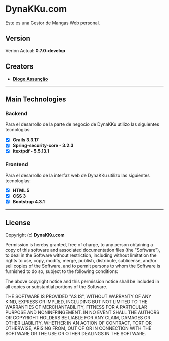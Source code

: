 DynaKKu.com
==========
Este es una Gestor de Mangas Web personal.
## Version
Verión Actual: **0.7.0-develop**
## Creators
  * [**Diogo Assunção**](https://github.com/Thekiso10)
---
## Main Technologies
### Backend
Para el desarrollo de la parte de negocio de DynaKKu utilizo las siguientes tecnologías:
- [X] **Grails 3.3.17**
- [X] **Spring-security-core - 3.2.3**
- [X] **itextpdf - 5.5.13.1**
### Frontend
Para el desarrollo de la interfaz web de DynaKKu utilizo las siguientes tecnologías:
- [X] **HTML 5**
- [X] **CSS 3**
- [X] **Bootstrap 4.3.1**
---
## License

Copyright (c) **DynaKKu.com**

Permission is hereby granted, free of charge, to any person obtaining a copy
of this software and associated documentation files (the "Software"), to deal
in the Software without restriction, including without limitation the rights
to use, copy, modify, merge, publish, distribute, sublicense, and/or sell
copies of the Software, and to permit persons to whom the Software is
furnished to do so, subject to the following conditions:

The above copyright notice and this permission notice shall be included in all
copies or substantial portions of the Software.

THE SOFTWARE IS PROVIDED "AS IS", WITHOUT WARRANTY OF ANY KIND, EXPRESS OR
IMPLIED, INCLUDING BUT NOT LIMITED TO THE WARRANTIES OF MERCHANTABILITY,
FITNESS FOR A PARTICULAR PURPOSE AND NONINFRINGEMENT. IN NO EVENT SHALL THE
AUTHORS OR COPYRIGHT HOLDERS BE LIABLE FOR ANY CLAIM, DAMAGES OR OTHER
LIABILITY, WHETHER IN AN ACTION OF CONTRACT, TORT OR OTHERWISE, ARISING FROM,
OUT OF OR IN CONNECTION WITH THE SOFTWARE OR THE USE OR OTHER DEALINGS IN THE
SOFTWARE.
